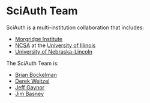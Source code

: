 SciAuth Team
====================

SciAuth is a multi-institution collaboration that includes:
* [Morgridge Institute](https://morgridge.org/)
* [NCSA](http://www.ncsa.illinois.edu/) at the [University of Illinois](https://illinois.edu/)
* [University of Nebraska-Lincoln](https://www.unl.edu/)

The SciAuth Team is:
* [Brian Bockelman](https://morgridge.org/profile/brian-bockelman/)
* [Derek Weitzel](https://directory.unl.edu/people/dweitzel2)
* [Jeff Gaynor](http://www.ncsa.illinois.edu/assets/php/directory/contact.php?contact=jgaynor)
* [Jim Basney](http://www.ncsa.illinois.edu/assets/php/directory/contact.php?contact=jbasney)
